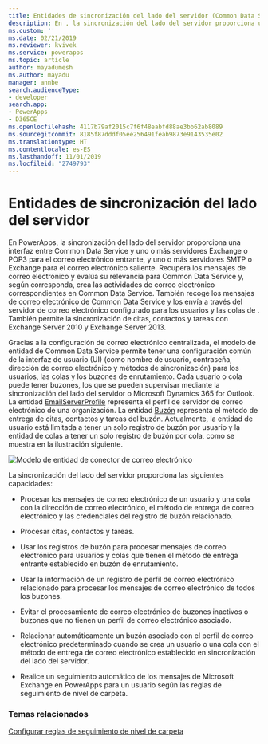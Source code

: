 ```yaml
---
title: Entidades de sincronización del lado del servidor (Common Data Service) | Microsoft Docs
description: En , la sincronización del lado del servidor proporciona una interfaz entre Common Data Service y uno o más servidores de Exchange o POP3 para el correo electrónico entrante, y uno o más servidores SMTP o Exchange para el correo electrónico saliente.
ms.custom: ''
ms.date: 02/21/2019
ms.reviewer: kvivek
ms.service: powerapps
ms.topic: article
author: mayadumesh
ms.author: mayadu
manager: annbe
search.audienceType:
- developer
search.app:
- PowerApps
- D365CE
ms.openlocfilehash: 4117b79af2015c7f6f48eabfd88ae3bb62ab8089
ms.sourcegitcommit: 8185f87dddf05ee256491feab9873e9143535e02
ms.translationtype: HT
ms.contentlocale: es-ES
ms.lasthandoff: 11/01/2019
ms.locfileid: "2749793"
---
```

# <a name="server-side-synchronization-entities"></a>Entidades de sincronización del lado del servidor

En PowerApps, la sincronización del lado del servidor proporciona una interfaz entre Common Data Service y uno o más servidores Exchange o POP3 para el correo electrónico entrante, y uno o más servidores SMTP o Exchange para el correo electrónico saliente. Recupera los mensajes de correo electrónico y evalúa su relevancia para Common Data Service y, según corresponda, crea las actividades de correo electrónico correspondientes en Common Data Service. También recoge los mensajes de correo electrónico de Common Data Service y los envía a través del servidor de correo electrónico configurado para los usuarios y las colas de . También permite la sincronización de citas, contactos y tareas con Exchange Server 2010 y Exchange Server 2013.  
  
 Gracias a la configuración de correo electrónico centralizada, el modelo de entidad de Common Data Service permite tener una configuración común de la interfaz de usuario (UI) (como nombre de usuario, contraseña, dirección de correo electrónico y métodos de sincronización) para los usuarios, las colas y los buzones de enrutamiento. Cada usuario o cola puede tener buzones, los que se pueden supervisar mediante la sincronización del lado del servidor o Microsoft Dynamics 365 for Outlook. La entidad [EmailServerProfile](/powerapps/developer/common-data-service/reference/entities/emailserverprofile) representa el perfil de servidor de correo electrónico de una organización. La entidad [Buzón](/powerapps/developer/common-data-service/reference/entities/mailbox) representa el método de entrega de citas, contactos y tareas del buzón. Actualmente, la entidad de usuario está limitada a tener un solo registro de buzón por usuario y la entidad de colas a tener un solo registro de buzón por cola, como se muestra en la ilustración siguiente.  
  
 ![Modelo de entidad de conector de correo electrónico](media/email-connector-entity-model.png "Modelo de entidad de conector de correo electrónico")  
  
 La sincronización del lado del servidor proporciona las siguientes capacidades:  
  
- Procesar los mensajes de correo electrónico de un usuario y una cola con la dirección de correo electrónico, el método de entrega de correo electrónico y las credenciales del registro de buzón relacionado.  
  
- Procesar citas, contactos y tareas.  
  
- Usar los registros de buzón para procesar mensajes de correo electrónico para usuarios y colas que tienen el método de entrega entrante establecido en buzón de enrutamiento.  
  
- Usar la información de un registro de perfil de correo electrónico relacionado para procesar los mensajes de correo electrónico de todos los buzones.  
  
- Evitar el procesamiento de correo electrónico de buzones inactivos o buzones que no tienen un perfil de correo electrónico asociado.  
  
- Relacionar automáticamente un buzón asociado con el perfil de correo electrónico predeterminado cuando se crea un usuario o una cola con el método de entrega de correo electrónico establecido en sincronización del lado del servidor.  
  
- Realice un seguimiento automático de los mensajes de Microsoft Exchange en PowerApps para un usuario según las reglas de seguimiento de nivel de carpeta.  
  
### <a name="related-topics"></a>Temas relacionados  
 [Configurar reglas de seguimiento de nivel de carpeta](configure-exchange-folder-level-tracking-rules.md) 